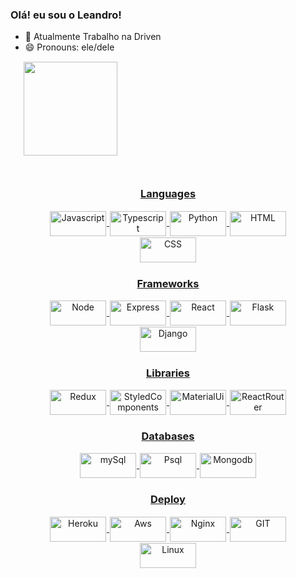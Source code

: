 ### Olá! eu sou o Leandro!
- 🔭 Atualmente Trabalho na Driven
- 😄 Pronouns: ele/dele

<div style="display: inline_block">


  <div align="left">
    <a href="https://github.com/leandrossb">
    <img height="150em" src="https://github-readme-stats.vercel.app/api?username=leandrossb&show_icons=true&theme=dark&include_all_commits=true&count_private=true"/>
  </div>
  </br>


  <div align="center">
    <h3> Languages </h3>
    <img align="center" alt="Javascript" height="40" width="90" src="https://img.shields.io/badge/JavaScript-323330?style=for-the-badge&logo=javascript&logoColor=F7DF1E" >
    <img align="center" alt="Typescript" height="40" width="90" src="https://img.shields.io/badge/TypeScript-007ACC?style=for-the-badge&logo=typescript&logoColor=white" >
    <img align="center" alt="Python" height="40" width="90" src="https://img.shields.io/badge/Python-14354C?style=for-the-badge&logo=python&logoColor=white" >
    <img align="center" alt="HTML" height="40" width="90" src="https://img.shields.io/badge/HTML5-E34F26?style=for-the-badge&logo=html5&logoColor=white" >
    <img align="center" alt="CSS" height="40" width="90" src="https://img.shields.io/badge/CSS3-1572B6?style=for-the-badge&logo=css3&logoColor=white" >
  </div>

  <div align="center">
  <h3> Frameworks </h3>
    <img align="center" alt="Node" height="40" width="90"src="https://img.shields.io/badge/Node.js-43853D?style=for-the-badge&logo=node.js&logoColor=white" >
    <img align="center" alt="Express" height="40" width="90" src="https://img.shields.io/badge/Express.js-404D59?style=for-the-badge" >
    <img align="center" alt="React" height="40" width="90" src="https://img.shields.io/badge/React-20232A?style=for-the-badge&logo=react&logoColor=61DAFB" >
    <img align="center" alt="Flask" height="40" width="90" src="https://img.shields.io/badge/Flask-000000?style=for-the-badge&logo=flask&logoColor=white" >
    <img align="center" alt="Django" height="40" width="90" src="https://img.shields.io/badge/Django-092E20?style=for-the-badge&logo=django&logoColor=white" >
  </div>

  <div align="center">
  <h3> Libraries  </h3>
    <img align="center" alt="Redux" height="40" width="90" src="https://img.shields.io/badge/Redux-593D88?style=for-the-badge&logo=redux&logoColor=white" >
    <img align="center" alt="StyledComponents" height="40" width="90" src="https://img.shields.io/badge/styled--components-DB7093?style=for-the-badge&logo=styled-components&logoColor=white" >
    <img align="center" alt="MaterialUi" height="40" width="90" src="https://img.shields.io/badge/Material--UI-0081CB?style=for-the-badge&logo=material-ui&logoColor=white" >
    <img align="center" alt="ReactRouter" height="40" width="90" src="https://img.shields.io/badge/React_Router-CA4245?style=for-the-badge&logo=react-router&logoColor=white" >
  </div>

  <div align="center">
  <h3> Databases  </h3>
    <img align="center" alt="mySql" height="40" width="90" src="https://img.shields.io/badge/MySQL-00000F?style=for-the-badge&logo=mysql&logoColor=white" >
    <img align="center" alt="Psql" height="40" width="90" src="https://img.shields.io/badge/PostgreSQL-316192?style=for-the-badge&logo=postgresql&logoColor=white" >
    <img align="center" alt="Mongodb" height="40" width="90" src="https://img.shields.io/badge/MongoDB-4EA94B?style=for-the-badge&logo=mongodb&logoColor=white" >

  </div>

  <div align="center">
  <h3> Deploy  </h3>
    <img align="center" alt="Heroku" height="40" width="90" src="https://img.shields.io/badge/Heroku-430098?style=for-the-badge&logo=heroku&logoColor=white" >
    <img align="center" alt="Aws" height="40" width="90" src="https://img.shields.io/badge/Amazon_AWS-232F3E?style=for-the-badge&logo=amazon-aws&logoColor=white" >
    <img align="center" alt="Nginx" height="40" width="90" src="https://img.shields.io/badge/Nginx-009639?style=for-the-badge&logo=nginx&logoColor=white" >
    <img align="center" alt="GIT" height="40" width="90" src="https://img.shields.io/badge/Git-E34F26?style=for-the-badge&logo=git&logoColor=white" >
    <img align="center" alt="Linux" height="40" width="90" src="https://img.shields.io/badge/Linux-E34F26?style=for-the-badge&logo=linux&logoColor=black" >
    </div>
   
          
</div>
 
<style>
  div {
    margin: 10px
  }

  img {
    margin: 1px
  }

</style>